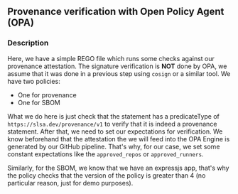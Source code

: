 ## Provenance verification with Open Policy Agent (OPA)

### Description

Here, we have a simple REGO file which runs some checks against our provenance attestation. The signature verification is **NOT** done by OPA, we assume that it was done in a previous step using `cosign` or a similar tool.
We have two policies:
- One for provenance
- One for SBOM

What we do here is just check that the statement has a predicateType of `https://slsa.dev/provenance/v1` to verify that it is indeed a provenance statement. After that, we need to set our expectations for verification. We know beforehand that the attestation the we will feed into the OPA Engine is generated by our GitHub pipeline. That's why, for our case, we set some constant expectations like the `approved_repos` or `approved_runners`.

Similarly, for the SBOM, we know that we have an expressjs app, that's why the policy checks that the version of the policy is greater than 4 (no particular reason, just for demo purposes).